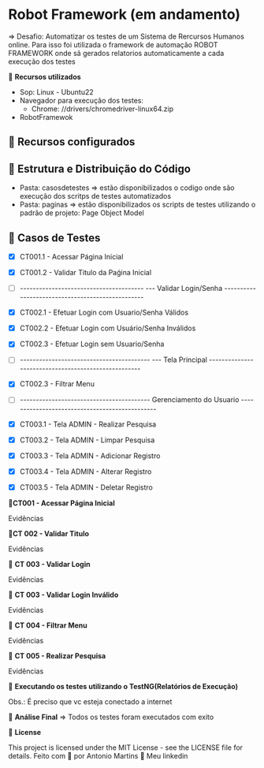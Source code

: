 # Robot Framework (em andamento)

=> Desafio: Automatizar os testes de um Sistema de Rercursos Humanos online. Para isso foi utilizada o framework de automação 
ROBOT FRAMEWORK onde sã gerados relatorios automaticamente a cada execução dos testes

🚀 **Recursos utilizados**
- Sop: Linux - Ubuntu22
- Navegador para execução dos testes:
    - Chrome: //drivers/chromedriver-linux64.zip
- RobotFramewok

## 🔖 Recursos configurados

## 🔖 Estrutura e Distribuição do Código
- Pasta: casosdetestes => estão disponibilizados o codigo onde são execução dos scritps de testes automatizados
- Pasta: paginas => estão disponibilizados os scripts de testes utilizando o padrão de projeto: Page Object Model

## 🔖 Casos de Testes
- [X] CT001.1 - Acessar Página Inicial
- [X] CT001.2 - Validar Titulo da Paǵina Inicial
- [ ] --------------------------------------- --- Validar Login/Senha ------------------------------------------------- 
- [X] CT002.1 - Efetuar Login com Usuario/Senha Válidos
- [X] CT002.2 - Efetuar Login com Usuário/Senha Inválidos
- [X] CT002.3 - Efetuar Login sem Usuario/Senha
- [ ] -----------------------------------------  --- Tela Principal ---------------------------------------------------- 
- [X] CT002.3 - Filtrar Menu
- [ ] ----------------------------------------- Gerenciamento do Usuario -----------------------------------------------
- [X] CT003.1 - Tela ADMIN - Realizar Pesquisa
- [X] CT003.2 - Tela ADMIN - Limpar Pesquisa
- [X] CT003.3 - Tela ADMIN - Adicionar Registro
- [X] CT003.4 - Tela ADMIN - Alterar Registro
- [X] CT003.5 - Tela ADMIN - Deletar Registro


🚀**CT001 - Acessar Página Inicial**

Evidências

🚀**CT 002 - Validar Titulo**

Evidências

🚀 **CT 003 - Validar Login**

Evidências

🚀 **CT 003 - Validar Login Inválido**

Evidências

🚀 **CT 004 - Filtrar Menu**

Evidências

🚀 **CT 005 - Realizar Pesquisa**

Evidências




🚀 **Executando os testes utilizando o TestNG(Relatórios de Execução)**


Obs.: É preciso que vc esteja conectado a internet

🚀 **Análise Final**
=> Todos os testes foram executados com exito

📝 **License**

This project is licensed under the MIT License - see the LICENSE file for details.
Feito com 💜  por Antonio Martins 👋   Meu linkedin


